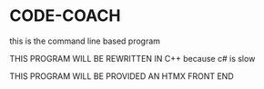 # CODE-COACH

this is the command line based program

THIS PROGRAM WILL BE REWRITTEN IN C++ because c# is slow

THIS PROGRAM WILL BE PROVIDED AN HTMX FRONT END
